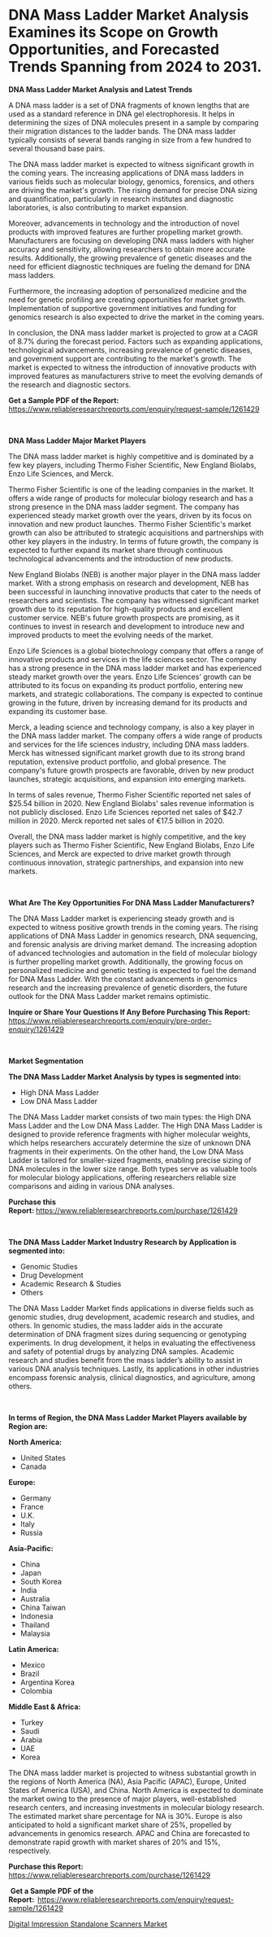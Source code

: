 <p><h1>DNA Mass Ladder Market Analysis Examines its Scope on Growth Opportunities, and Forecasted Trends Spanning from 2024 to 2031.</h1></p><p><strong>DNA Mass Ladder Market Analysis and Latest Trends</strong></p>
<p><p>A DNA mass ladder is a set of DNA fragments of known lengths that are used as a standard reference in DNA gel electrophoresis. It helps in determining the sizes of DNA molecules present in a sample by comparing their migration distances to the ladder bands. The DNA mass ladder typically consists of several bands ranging in size from a few hundred to several thousand base pairs.</p><p>The DNA mass ladder market is expected to witness significant growth in the coming years. The increasing applications of DNA mass ladders in various fields such as molecular biology, genomics, forensics, and others are driving the market's growth. The rising demand for precise DNA sizing and quantification, particularly in research institutes and diagnostic laboratories, is also contributing to market expansion.</p><p>Moreover, advancements in technology and the introduction of novel products with improved features are further propelling market growth. Manufacturers are focusing on developing DNA mass ladders with higher accuracy and sensitivity, allowing researchers to obtain more accurate results. Additionally, the growing prevalence of genetic diseases and the need for efficient diagnostic techniques are fueling the demand for DNA mass ladders.</p><p>Furthermore, the increasing adoption of personalized medicine and the need for genetic profiling are creating opportunities for market growth. Implementation of supportive government initiatives and funding for genomics research is also expected to drive the market in the coming years.</p><p>In conclusion, the DNA mass ladder market is projected to grow at a CAGR of 8.7% during the forecast period. Factors such as expanding applications, technological advancements, increasing prevalence of genetic diseases, and government support are contributing to the market's growth. The market is expected to witness the introduction of innovative products with improved features as manufacturers strive to meet the evolving demands of the research and diagnostic sectors.</p></p>
<p><strong>Get a Sample PDF of the Report:&nbsp;</strong> <a href="https://www.reliableresearchreports.com/enquiry/request-sample/1261429">https://www.reliableresearchreports.com/enquiry/request-sample/1261429</a></p>
<p>&nbsp;</p>
<p><strong>DNA Mass Ladder Major Market Players</strong></p>
<p><p>The DNA mass ladder market is highly competitive and is dominated by a few key players, including Thermo Fisher Scientific, New England Biolabs, Enzo Life Sciences, and Merck.</p><p>Thermo Fisher Scientific is one of the leading companies in the market. It offers a wide range of products for molecular biology research and has a strong presence in the DNA mass ladder segment. The company has experienced steady market growth over the years, driven by its focus on innovation and new product launches. Thermo Fisher Scientific's market growth can also be attributed to strategic acquisitions and partnerships with other key players in the industry. In terms of future growth, the company is expected to further expand its market share through continuous technological advancements and the introduction of new products.</p><p>New England Biolabs (NEB) is another major player in the DNA mass ladder market. With a strong emphasis on research and development, NEB has been successful in launching innovative products that cater to the needs of researchers and scientists. The company has witnessed significant market growth due to its reputation for high-quality products and excellent customer service. NEB's future growth prospects are promising, as it continues to invest in research and development to introduce new and improved products to meet the evolving needs of the market.</p><p>Enzo Life Sciences is a global biotechnology company that offers a range of innovative products and services in the life sciences sector. The company has a strong presence in the DNA mass ladder market and has experienced steady market growth over the years. Enzo Life Sciences' growth can be attributed to its focus on expanding its product portfolio, entering new markets, and strategic collaborations. The company is expected to continue growing in the future, driven by increasing demand for its products and expanding its customer base.</p><p>Merck, a leading science and technology company, is also a key player in the DNA mass ladder market. The company offers a wide range of products and services for the life sciences industry, including DNA mass ladders. Merck has witnessed significant market growth due to its strong brand reputation, extensive product portfolio, and global presence. The company's future growth prospects are favorable, driven by new product launches, strategic acquisitions, and expansion into emerging markets.</p><p>In terms of sales revenue, Thermo Fisher Scientific reported net sales of $25.54 billion in 2020. New England Biolabs' sales revenue information is not publicly disclosed. Enzo Life Sciences reported net sales of $42.7 million in 2020. Merck reported net sales of €17.5 billion in 2020.</p><p>Overall, the DNA mass ladder market is highly competitive, and the key players such as Thermo Fisher Scientific, New England Biolabs, Enzo Life Sciences, and Merck are expected to drive market growth through continuous innovation, strategic partnerships, and expansion into new markets.</p></p>
<p>&nbsp;</p>
<p><strong>What Are The Key Opportunities For DNA Mass Ladder Manufacturers?</strong></p>
<p><p>The DNA Mass Ladder market is experiencing steady growth and is expected to witness positive growth trends in the coming years. The rising applications of DNA Mass Ladder in genomics research, DNA sequencing, and forensic analysis are driving market demand. The increasing adoption of advanced technologies and automation in the field of molecular biology is further propelling market growth. Additionally, the growing focus on personalized medicine and genetic testing is expected to fuel the demand for DNA Mass Ladder. With the constant advancements in genomics research and the increasing prevalence of genetic disorders, the future outlook for the DNA Mass Ladder market remains optimistic.</p></p>
<p><strong>Inquire or Share Your Questions If Any Before Purchasing This Report:</strong> <a href="https://www.reliableresearchreports.com/enquiry/pre-order-enquiry/1261429">https://www.reliableresearchreports.com/enquiry/pre-order-enquiry/1261429</a></p>
<p>&nbsp;</p>
<p><strong>Market Segmentation</strong></p>
<p><strong>The DNA Mass Ladder Market Analysis by types is segmented into:</strong></p>
<p><ul><li>High DNA Mass Ladder</li><li>Low DNA Mass Ladder</li></ul></p>
<p><p>The DNA Mass Ladder market consists of two main types: the High DNA Mass Ladder and the Low DNA Mass Ladder. The High DNA Mass Ladder is designed to provide reference fragments with higher molecular weights, which helps researchers accurately determine the size of unknown DNA fragments in their experiments. On the other hand, the Low DNA Mass Ladder is tailored for smaller-sized fragments, enabling precise sizing of DNA molecules in the lower size range. Both types serve as valuable tools for molecular biology applications, offering researchers reliable size comparisons and aiding in various DNA analyses.</p></p>
<p><strong>Purchase this Report:&nbsp;</strong><a href="https://www.reliableresearchreports.com/purchase/1261429">https://www.reliableresearchreports.com/purchase/1261429</a></p>
<p>&nbsp;</p>
<p><strong>The DNA Mass Ladder Market Industry Research by Application is segmented into:</strong></p>
<p><ul><li>Genomic Studies</li><li>Drug Development</li><li>Academic Research & Studies</li><li>Others</li></ul></p>
<p><p>The DNA Mass Ladder Market finds applications in diverse fields such as genomic studies, drug development, academic research and studies, and others. In genomic studies, the mass ladder aids in the accurate determination of DNA fragment sizes during sequencing or genotyping experiments. In drug development, it helps in evaluating the effectiveness and safety of potential drugs by analyzing DNA samples. Academic research and studies benefit from the mass ladder’s ability to assist in various DNA analysis techniques. Lastly, its applications in other industries encompass forensic analysis, clinical diagnostics, and agriculture, among others.</p></p>
<p>&nbsp;</p>
<p><strong>In terms of Region, the DNA Mass Ladder Market Players available by Region are:</strong></p>
<p>
    <p> <strong> North America: </strong>
        <ul>
            <li>United States</li>
            <li>Canada</li>
        </ul>
        </p> 
    <p> <strong> Europe: </strong>
        <ul>
            <li>Germany</li>
            <li>France</li>
            <li>U.K.</li>
            <li>Italy</li>
            <li>Russia</li>
        </ul>
        </p> 
    <p> <strong> Asia-Pacific: </strong>
        <ul>
            <li>China</li>
            <li>Japan</li>
            <li>South Korea</li>
            <li>India</li>
            <li>Australia</li>
            <li>China Taiwan</li>
            <li>Indonesia</li>
            <li>Thailand</li>
            <li>Malaysia</li>
        </ul>
        </p> 
    <p> <strong> Latin America: </strong>
        <ul>
            <li>Mexico</li>
            <li>Brazil</li>
            <li>Argentina Korea</li>
            <li>Colombia</li>
        </ul>
        </p> 
    <p> <strong> Middle East & Africa: </strong>
        <ul>
            <li>Turkey</li>
            <li>Saudi</li>
            <li>Arabia</li>
            <li>UAE</li>
            <li>Korea</li>
        </ul>
    </p>
    </p>
<p><p>The DNA mass ladder market is projected to witness substantial growth in the regions of North America (NA), Asia Pacific (APAC), Europe, United States of America (USA), and China. North America is expected to dominate the market owing to the presence of major players, well-established research centers, and increasing investments in molecular biology research. The estimated market share percentage for NA is 30%. Europe is also anticipated to hold a significant market share of 25%, propelled by advancements in genomics research. APAC and China are forecasted to demonstrate rapid growth with market shares of 20% and 15%, respectively.</p></p>
<p><strong>Purchase this Report: </strong><a href="https://www.reliableresearchreports.com/purchase/1261429">https://www.reliableresearchreports.com/purchase/1261429</a></p>
<p>&nbsp;<strong>Get a Sample PDF of the Report:&nbsp;&nbsp;</strong><a href="https://www.reliableresearchreports.com/enquiry/request-sample/1261429">https://www.reliableresearchreports.com/enquiry/request-sample/1261429</a></p>
<p><strong></strong></p>
<p><p><a href="https://github.com/ambrozg/Market-Research-Report-List-2/blob/main/digital-impression-standalone-scanners-market.md">Digital Impression Standalone Scanners Market</a></p></p>